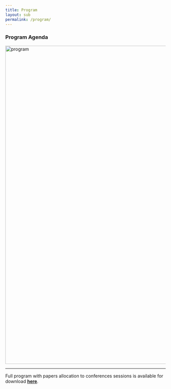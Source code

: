 ```yaml
---
title: Program
layout: sub
permalink: /program/
--- 
```


<h3>Program Agenda</h3>

<img src="/2022/assets/images/program_agenda.png" alt="program" width="1000"/>
<hr/>

Full program with papers allocation to conferences sessions is available for download <a href="/2022/assets/files/program_agenda.pdf" target="_blank"><b><u>here</u></b></a>. 

<br/>
